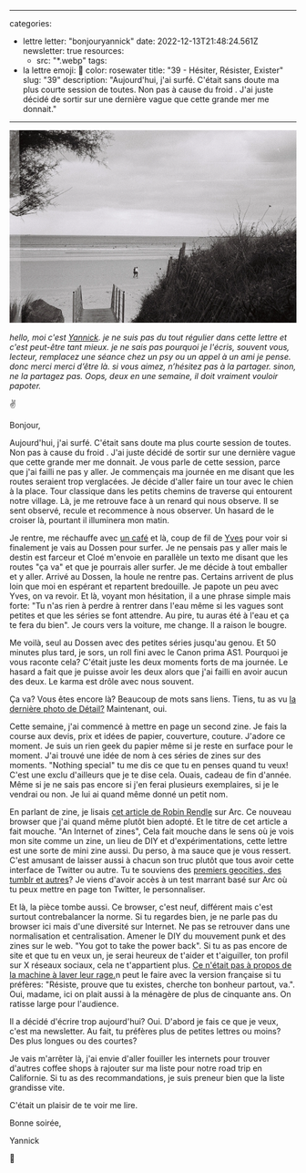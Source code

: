 
---
categories:
- lettre
letter: "bonjouryannick"
date: 2022-12-13T21:48:24.561Z
newsletter: true
resources:
  - src: "*.webp"
tags:
- la lettre
emoji: 💌
color: rosewater
title: "39 - Hésiter, Résister, Exister"
slug: "39"
description: "Aujourd'hui, j'ai surfé. C'était sans doute ma plus courte session de toutes. Non pas à cause du froid . J'ai juste décidé de sortir sur une dernière vague que cette grande mer me donnait."

---
![22x36-0609-09.webp](22x36-0609-09.webp)

*hello, moi c'est [Yannick](https://yannickschutz.com). je ne suis pas du tout régulier dans cette lettre et c'est peut-être tant mieux. je ne sais pas pourquoi je l'écris, souvent vous, lecteur, remplacez une séance chez un psy ou un appel à un ami je pense. donc merci merci d’être là. si vous aimez, n’hésitez pas à la partager. sinon, ne la partagez pas. Oops, deux en une semaine, il doit vraiment vouloir papoter.*


✌️

Bonjour,

Aujourd'hui, j'ai surfé. C'était sans doute ma plus courte session de toutes. Non pas à cause du froid . J'ai juste décidé de sortir sur une dernière vague que cette grande mer me donnait. Je vous parle de cette session, parce que j'ai failli ne pas y aller. Je commençais ma journée en me disant que les routes seraient trop verglacées. Je décide d'aller faire un tour avec le chien à la place. Tour classique dans les petits chemins de traverse qui entourent notre village. Là, je me retrouve face à un renard qui nous observe. Il se sent observé, recule et recommence à nous observer. Un hasard de le croiser là, pourtant il illuminera mon matin.

Je rentre, me réchauffe avec [un café](https://mokcoffee.be/collections/coffee/products/kenya-ducha-aa-only-filter) et là, coup de fil de [Yves](https://yvesquere.com) pour voir si finalement je vais au Dossen pour surfer. Je ne pensais pas y aller mais le destin est farceur et Cloé m'envoie en parallèle un texto me disant que les routes "ça va" et que je pourrais aller surfer. Je me décide à tout emballer et y aller. Arrivé au Dossen, la houle ne rentre pas. Certains arrivent de plus loin que moi en espérant et repartent bredouille. Je papote un peu avec Yves, on va revoir. Et là, voyant mon hésitation, il a une phrase simple mais forte: "Tu n'as rien à perdre à rentrer dans l'eau même si les vagues sont petites et que les séries se font attendre. Au pire, tu auras été à l'eau et ça te fera du bien". Je cours vers la voiture, me change. Il a raison le bougre.

Me voilà, seul au Dossen avec des petites séries jusqu'au genou. Et 50 minutes plus tard, je sors, un roll fini avec le Canon prima AS1. Pourquoi je vous raconte cela? C'était juste les deux moments forts de ma journée. Le hasard a fait que je puisse avoir les deux alors que j'ai failli en avoir aucun des deux. Le karma est drôle avec nous souvent.

Ça va? Vous êtes encore là? Beaucoup de mots sans liens. Tiens, tu as vu [la dernière photo de Détail?](https://yannickschutz.com/details/020/) Maintenant, oui.

Cette semaine, j'ai commencé à mettre en page un second zine. Je fais la course aux devis, prix et idées de papier, couverture, couture. J'adore ce moment. Je suis un rien geek du papier même si je reste en surface pour le moment. J'ai trouvé une idée de nom à ces séries de zines sur des moments. "Nothing special" tu me dis ce que tu en penses quand tu veux! C'est une exclu d'ailleurs que je te dise cela. Ouais, cadeau de fin d'année. Même si je ne sais pas encore si j'en ferai plusieurs exemplaires, si je le vendrai ou non. Je lui ai quand même donné un petit nom.

En parlant de zine, je lisais [cet article de Robin Rendle](https://www.robinrendle.com/notes/an-internet-of-zines/) sur Arc. Ce nouveau browser que j'ai quand même plutôt bien adopté. Et le titre de cet article a fait mouche. "An Internet of zines", Cela fait mouche dans le sens où je vois mon site comme un zine, un lieu de DIY et d'expérimentations, cette lettre est une sorte de mini zine aussi. Du perso, à ma sauce que je vous ressert. C'est amusant de laisser aussi à chacun son truc plutôt que tous avoir cette interface de Twitter ou autre. Tu te souviens des [premiers geocities, des tumblr et autres](https://twitter.com/dustin/status/1597675775565914113)? Je viens d'avoir accès à un test marrant basé sur Arc où tu peux mettre en page ton Twitter, le personnaliser.

Et là, la pièce tombe aussi. Ce browser, c'est neuf, différent mais c'est surtout contrebalancer la norme. Si tu regardes bien, je ne parle pas du browser ici mais d'une diversité sur Internet. Ne pas se retrouver dans une normalisation et centralisation. Amener le DIY du mouvement punk et des zines sur le web. "You got to take the power back". Si tu as pas encore de site et que tu en veux un, je serai heureux de t'aider et t'aiguiller, ton profil sur X réseaux sociaux, cela ne t'appartient plus.  [Ce n'était pas à propos de la machine à laver leur rage.](https://twitter.com/dustin/status/1597675775565914113)n peut le faire avec la version française si tu préfères: "Résiste, prouve que tu existes, cherche ton bonheur partout, va.". Oui, madame, ici on plait aussi à la ménagère de plus de cinquante ans. On ratisse large pour l'audience.

Il a décidé d'écrire trop aujourd'hui? Oui. D'abord je fais ce que je veux, c'est ma newsletter. Au fait, tu préfères plus de petites lettres ou moins? Des plus longues ou des courtes?

Je vais m'arrêter là, j'ai envie d'aller fouiller les internets pour trouver d'autres coffee shops à rajouter sur ma liste pour notre road trip en Californie. Si tu as des recommandations, je suis preneur bien que la liste grandisse vite.

C'était un plaisir de te voir me lire.

Bonne soirée,

Yannick

💌
